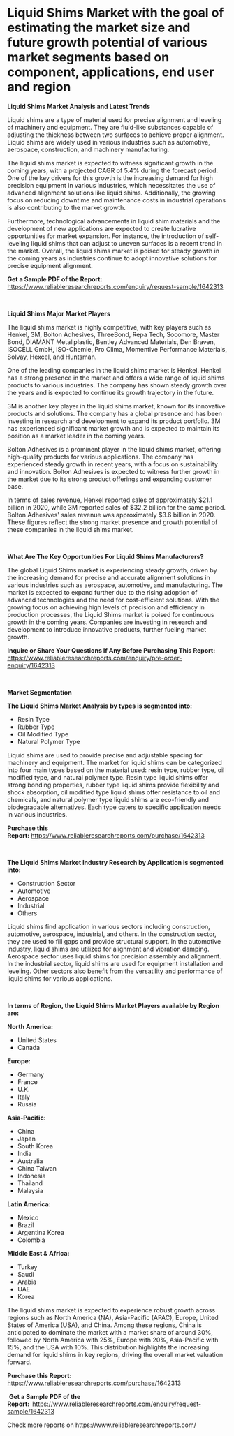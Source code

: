 <p><h1>Liquid Shims Market with the goal of estimating the market size and future growth potential of various market segments based on component, applications, end user and region</h1></p><p><strong>Liquid Shims Market Analysis and Latest Trends</strong></p>
<p><p>Liquid shims are a type of material used for precise alignment and leveling of machinery and equipment. They are fluid-like substances capable of adjusting the thickness between two surfaces to achieve proper alignment. Liquid shims are widely used in various industries such as automotive, aerospace, construction, and machinery manufacturing.</p><p>The liquid shims market is expected to witness significant growth in the coming years, with a projected CAGR of 5.4% during the forecast period. One of the key drivers for this growth is the increasing demand for high precision equipment in various industries, which necessitates the use of advanced alignment solutions like liquid shims. Additionally, the growing focus on reducing downtime and maintenance costs in industrial operations is also contributing to the market growth.</p><p>Furthermore, technological advancements in liquid shim materials and the development of new applications are expected to create lucrative opportunities for market expansion. For instance, the introduction of self-leveling liquid shims that can adjust to uneven surfaces is a recent trend in the market. Overall, the liquid shims market is poised for steady growth in the coming years as industries continue to adopt innovative solutions for precise equipment alignment.</p></p>
<p><strong>Get a Sample PDF of the Report:&nbsp;</strong> <a href="https://www.reliableresearchreports.com/enquiry/request-sample/1642313">https://www.reliableresearchreports.com/enquiry/request-sample/1642313</a></p>
<p>&nbsp;</p>
<p><strong>Liquid Shims Major Market Players</strong></p>
<p><p>The liquid shims market is highly competitive, with key players such as Henkel, 3M, Bolton Adhesives, ThreeBond, Repa Tech, Socomore, Master Bond, DIAMANT Metallplastic, Bentley Advanced Materials, Den Braven, ISOCELL GmbH, ISO-Chemie, Pro Clima, Momentive Performance Materials, Solvay, Hexcel, and Huntsman. </p><p>One of the leading companies in the liquid shims market is Henkel. Henkel has a strong presence in the market and offers a wide range of liquid shims products to various industries. The company has shown steady growth over the years and is expected to continue its growth trajectory in the future. </p><p>3M is another key player in the liquid shims market, known for its innovative products and solutions. The company has a global presence and has been investing in research and development to expand its product portfolio. 3M has experienced significant market growth and is expected to maintain its position as a market leader in the coming years.</p><p>Bolton Adhesives is a prominent player in the liquid shims market, offering high-quality products for various applications. The company has experienced steady growth in recent years, with a focus on sustainability and innovation. Bolton Adhesives is expected to witness further growth in the market due to its strong product offerings and expanding customer base.</p><p>In terms of sales revenue, Henkel reported sales of approximately $21.1 billion in 2020, while 3M reported sales of $32.2 billion for the same period. Bolton Adhesives' sales revenue was approximately $3.6 billion in 2020. These figures reflect the strong market presence and growth potential of these companies in the liquid shims market.</p></p>
<p>&nbsp;</p>
<p><strong>What Are The Key Opportunities For Liquid Shims Manufacturers?</strong></p>
<p><p>The global Liquid Shims market is experiencing steady growth, driven by the increasing demand for precise and accurate alignment solutions in various industries such as aerospace, automotive, and manufacturing. The market is expected to expand further due to the rising adoption of advanced technologies and the need for cost-efficient solutions. With the growing focus on achieving high levels of precision and efficiency in production processes, the Liquid Shims market is poised for continuous growth in the coming years. Companies are investing in research and development to introduce innovative products, further fueling market growth.</p></p>
<p><strong>Inquire or Share Your Questions If Any Before Purchasing This Report:</strong> <a href="https://www.reliableresearchreports.com/enquiry/pre-order-enquiry/1642313">https://www.reliableresearchreports.com/enquiry/pre-order-enquiry/1642313</a></p>
<p>&nbsp;</p>
<p><strong>Market Segmentation</strong></p>
<p><strong>The Liquid Shims Market Analysis by types is segmented into:</strong></p>
<p><ul><li>Resin Type</li><li>Rubber Type</li><li>Oil Modified Type</li><li>Natural Polymer Type</li></ul></p>
<p><p>Liquid shims are used to provide precise and adjustable spacing for machinery and equipment. The market for liquid shims can be categorized into four main types based on the material used: resin type, rubber type, oil modified type, and natural polymer type. Resin type liquid shims offer strong bonding properties, rubber type liquid shims provide flexibility and shock absorption, oil modified type liquid shims offer resistance to oil and chemicals, and natural polymer type liquid shims are eco-friendly and biodegradable alternatives. Each type caters to specific application needs in various industries.</p></p>
<p><strong>Purchase this Report:&nbsp;</strong><a href="https://www.reliableresearchreports.com/purchase/1642313">https://www.reliableresearchreports.com/purchase/1642313</a></p>
<p>&nbsp;</p>
<p><strong>The Liquid Shims Market Industry Research by Application is segmented into:</strong></p>
<p><ul><li>Construction Sector</li><li>Automotive</li><li>Aerospace</li><li>Industrial</li><li>Others</li></ul></p>
<p><p>Liquid shims find application in various sectors including construction, automotive, aerospace, industrial, and others. In the construction sector, they are used to fill gaps and provide structural support. In the automotive industry, liquid shims are utilized for alignment and vibration damping. Aerospace sector uses liquid shims for precision assembly and alignment. In the industrial sector, liquid shims are used for equipment installation and leveling. Other sectors also benefit from the versatility and performance of liquid shims for various applications.</p></p>
<p>&nbsp;</p>
<p><strong>In terms of Region, the Liquid Shims Market Players available by Region are:</strong></p>
<p>
    <p> <strong> North America: </strong>
        <ul>
            <li>United States</li>
            <li>Canada</li>
        </ul>
        </p> 
    <p> <strong> Europe: </strong>
        <ul>
            <li>Germany</li>
            <li>France</li>
            <li>U.K.</li>
            <li>Italy</li>
            <li>Russia</li>
        </ul>
        </p> 
    <p> <strong> Asia-Pacific: </strong>
        <ul>
            <li>China</li>
            <li>Japan</li>
            <li>South Korea</li>
            <li>India</li>
            <li>Australia</li>
            <li>China Taiwan</li>
            <li>Indonesia</li>
            <li>Thailand</li>
            <li>Malaysia</li>
        </ul>
        </p> 
    <p> <strong> Latin America: </strong>
        <ul>
            <li>Mexico</li>
            <li>Brazil</li>
            <li>Argentina Korea</li>
            <li>Colombia</li>
        </ul>
        </p> 
    <p> <strong> Middle East & Africa: </strong>
        <ul>
            <li>Turkey</li>
            <li>Saudi</li>
            <li>Arabia</li>
            <li>UAE</li>
            <li>Korea</li>
        </ul>
    </p>
    </p>
<p><p>The liquid shims market is expected to experience robust growth across regions such as North America (NA), Asia-Pacific (APAC), Europe, United States of America (USA), and China. Among these regions, China is anticipated to dominate the market with a market share of around 30%, followed by North America with 25%, Europe with 20%, Asia-Pacific with 15%, and the USA with 10%. This distribution highlights the increasing demand for liquid shims in key regions, driving the overall market valuation forward.</p></p>
<p><strong>Purchase this Report: </strong><a href="https://www.reliableresearchreports.com/purchase/1642313">https://www.reliableresearchreports.com/purchase/1642313</a></p>
<p>&nbsp;<strong>Get a Sample PDF of the Report:&nbsp;&nbsp;</strong><a href="https://www.reliableresearchreports.com/enquiry/request-sample/1642313">https://www.reliableresearchreports.com/enquiry/request-sample/1642313</a></p>
<p><strong></strong></p>
<p>Check more reports on https://www.reliableresearchreports.com/</p>